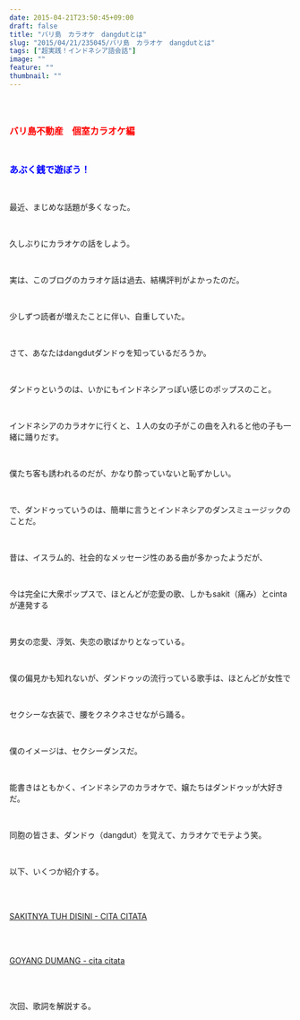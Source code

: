 ```yaml
---
date: 2015-04-21T23:50:45+09:00
draft: false
title: "バリ島　カラオケ　dangdutとは"
slug: "2015/04/21/235045/バリ島　カラオケ　dangdutとは"
tags: ["超実践！インドネシア語会話"]
image: ""
feature: ""
thumbnail: ""
---
```

<br/><br/><p><font color="#ff0000" size="3"><strong>バリ島不動産　個室カラオケ編</strong></font></p><br/><p><font color="#0000ff" size="3"><strong>あぶく銭で遊ぼう！</strong></font></p><br/><p>最近、まじめな話題が多くなった。</p><br/><p>久しぶりにカラオケの話をしよう。</p><br/><p>実は、このブログのカラオケ話は過去、結構評判がよかったのだ。</p><br/><p>少しずつ読者が増えたことに伴い、自重していた。</p><br/><p>さて、あなたはdangdutダンドゥを知っているだろうか。</p><br/><p>ダンドゥというのは、いかにもインドネシアっぽい感じのポップスのこと。</p><br/><p>インドネシアのカラオケに行くと、１人の女の子がこの曲を入れると他の子も一緒に踊りだす。</p><br/><p>僕たち客も誘われるのだが、かなり酔っていないと恥ずかしい。</p><br/><p>で、ダンドゥっていうのは、簡単に言うとインドネシアのダンスミュージックのことだ。</p><br/><p>昔は、イスラム的、社会的なメッセージ性のある曲が多かったようだが、</p><br/><p>今は完全に大衆ポップスで、ほとんどが恋愛の歌、しかもsakit（痛み）とcintaが連発する</p><br/><p>男女の恋愛、浮気、失恋の歌ばかりとなっている。</p><br/><p>僕の偏見かも知れないが、ダンドゥッの流行っている歌手は、ほとんどが女性で</p><br/><p>セクシーな衣装で、腰をクネクネさせながら踊る。</p><br/><p>僕のイメージは、セクシーダンスだ。</p><br/><p>能書きはともかく、インドネシアのカラオケで、嬢たちはダンドゥッが大好きだ。</p><br/><p>同胞の皆さま、ダンドゥ（dangdut）を覚えて、カラオケでモテよう笑。</p><br/><p>以下、いくつか紹介する。</p><br/><br/><p><a href="watch?v=yLeQAS5xSAg" target="_blank">SAKITNYA TUH DISINI - CITA CITATA</a><a href="watch?v=yLeQAS5xSAg"></a></p><br/><br/><p><a href="watch?v=1opp3AiTGdU&amp;feature=youtu.be" target="_blank">GOYANG DUMANG - cita citata</a><a href="watch?v=1opp3AiTGdU&amp;feature=youtu.be"></a></p><br/><br/><p>次回、歌詞を解説する。</p>

